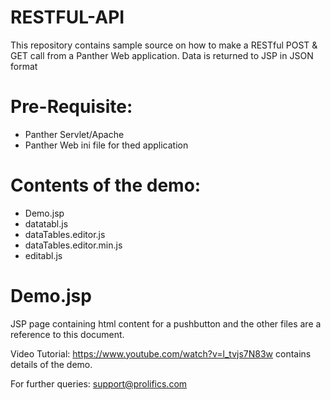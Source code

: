 # RESTFUL-API
This repository contains sample source  on how to make a RESTful POST & GET call from a Panther Web application. Data is returned to JSP in JSON format

# Pre-Requisite:
  * Panther Servlet/Apache
  * Panther Web ini file for thed application

# Contents of the demo:
  * Demo.jsp
  * datatabl.js
  * dataTables.editor.js
  * dataTables.editor.min.js
  * editabl.js
  
# Demo.jsp
JSP page containing html content for a pushbutton and the other files are a reference to this document.

Video Tutorial: https://www.youtube.com/watch?v=l_tvjs7N83w  contains details of the demo.

For further queries: support@prolifics.com
